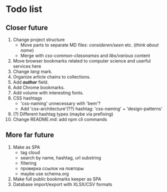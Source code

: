 # Todo list

## Closer future

1. Change project structure
    * Move parts to separate MD files: *consideren/seen* etc. (_think about name_)
    * Merge with *css-common-classnames* and *libs/various* content
2. Move browser bookmarks related to computer science and userful services here
3. Change _lang_ mark.
4. Organize article chains to collections.
5. Add ***author*** field.
6. Add Chrome bookmarks.
7. Add volume with interesting fonts.
8. CSS hashtags
    * 'css-naming' unnecessary with 'bem'?
    * Add 'css-architecture'(??) hashtag: 'css-naming' + 'design-patterns'
9. (?) Different hashtag types (maybe via prefixing)
10. Change README.md: add npm cli commands

## More far future

1. Make as SPA
    * tag cloud
    * search by name, hashtag, url substring
    * filtering
    * проверка ссылок на повторы
    * maybe use schema.org
2. Make full public bookmarks keeper as SPA
3. Database import/export with XLSX/CSV formats
